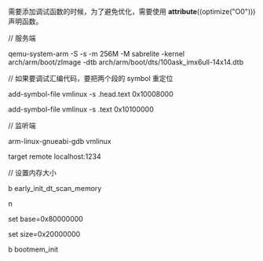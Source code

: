 需要添加调试函数的时候，为了避免优化，需要使用 __attribute__((optimize("O0"))) 声明函数。

// 服务端

qemu-system-arm -S -s -m 256M -M sabrelite -kernel arch/arm/boot/zImage -dtb arch/arm/boot/dts/100ask_imx6ull-14x14.dtb



// 如果要调试汇编代码，要把两个段的 symbol 重定位

add-symbol-file vmlinux -s .head.text 0x10008000

add-symbol-file vmlinux -s .text 0x10100000



// 监听端

arm-linux-gnueabi-gdb vmlinux

target remote localhost:1234





// 设置内存大小

b early_init_dt_scan_memory

n

set base=0x80000000

set size=0x20000000



b bootmem_init 